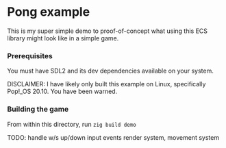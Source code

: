 # Pong example

This is my super simple demo to proof-of-concept what using this ECS library
might look like in a simple game.

### Prerequisites

You must have SDL2 and its dev dependencies available on your system.

DISCLAIMER: I have likely only built this example on Linux, specifically
Pop!_OS 20.10. You have been warned.

### Building the game

From within this directory, run `zig build demo`

TODO:
handle w/s up/down input events
render system, movement system
